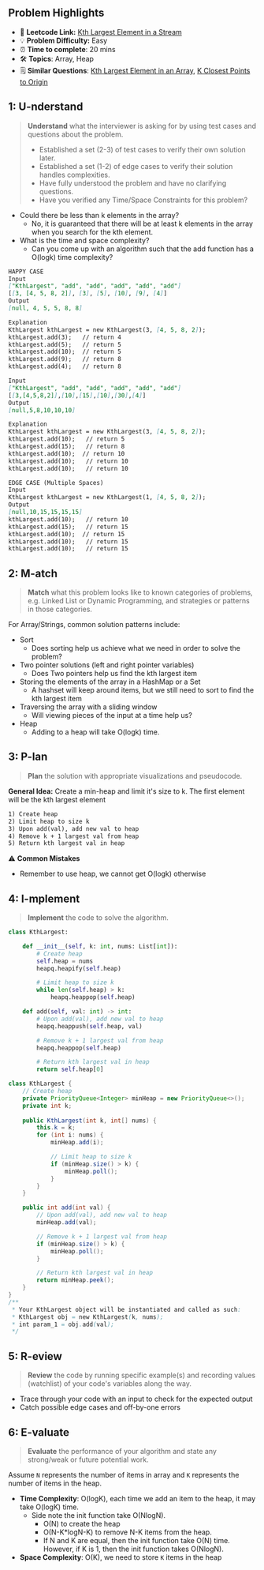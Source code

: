 ## Problem Highlights

* 🔗 **Leetcode Link:** [Kth Largest Element in a Stream](https://leetcode.com/problems/kth-largest-element-in-a-stream/)
* 💡 **Problem Difficulty:** Easy
* ⏰ **Time to complete**: 20 mins
* 🛠️ **Topics**: Array, Heap
* 🗒️ **Similar Questions**: [Kth Largest Element in an Array](https://leetcode.com/problems/kth-largest-element-in-an-array/), [K Closest Points to Origin](https://leetcode.com/problems/k-closest-points-to-origin/)
    
## 1: U-nderstand
 
> **Understand** what the interviewer is asking for by using test cases and questions about the problem.
> 
> - Established a set (2-3) of test cases to verify their own solution later.
> - Established a set (1-2) of edge cases to verify their solution handles complexities.
> - Have fully understood the problem and have no clarifying questions.
> - Have you verified any Time/Space Constraints for this problem?

- Could there be less than k elements in the array?
  - No, it is guaranteed that there will be at least k elements in the array when you search for the kth element.
- What is the time and space complexity?
    - Can you come up with an algorithm such that the add function has a O(logk) time complexity?


```markdown
HAPPY CASE
Input
["KthLargest", "add", "add", "add", "add", "add"]
[[3, [4, 5, 8, 2]], [3], [5], [10], [9], [4]]
Output
[null, 4, 5, 5, 8, 8]

Explanation
KthLargest kthLargest = new KthLargest(3, [4, 5, 8, 2]);
kthLargest.add(3);   // return 4
kthLargest.add(5);   // return 5
kthLargest.add(10);  // return 5
kthLargest.add(9);   // return 8
kthLargest.add(4);   // return 8

Input
["KthLargest", "add", "add", "add", "add", "add"]
[[3,[4,5,8,2]],[10],[15],[10],[30],[4]]
Output
[null,5,8,10,10,10]

Explanation
KthLargest kthLargest = new KthLargest(3, [4, 5, 8, 2]);
kthLargest.add(10);   // return 5
kthLargest.add(15);   // return 8
kthLargest.add(10);  // return 10
kthLargest.add(10);   // return 10
kthLargest.add(10);   // return 10

EDGE CASE (Multiple Spaces)
Input
KthLargest kthLargest = new KthLargest(1, [4, 5, 8, 2]);
Output
[null,10,15,15,15,15]
kthLargest.add(10);   // return 10
kthLargest.add(15);   // return 15
kthLargest.add(10);  // return 15
kthLargest.add(10);   // return 15
kthLargest.add(10);   // return 15
```   
    
## 2: M-atch

> **Match** what this problem looks like to known categories of problems, e.g. Linked List or Dynamic Programming, and strategies or patterns in those categories.

For Array/Strings, common solution patterns include:

- Sort
    - Does sorting help us achieve what we need in order to solve the problem?
- Two pointer solutions (left and right pointer variables)
    - Does Two pointers help us find the kth largest item 
- Storing the elements of the array in a HashMap or a Set
    - A hashset will keep around items, but we still need to sort to find the kth largest item 
- Traversing the array with a sliding window
    - Will viewing pieces of the input at a time help us?
- Heap
    - Adding to a heap will take O(logk) time.  

## 3: P-lan

> **Plan** the solution with appropriate visualizations and pseudocode.

**General Idea:** Create a min-heap and limit it's size to k. The first element will be the kth largest element


```markdown
1) Create heap
2) Limit heap to size k
3) Upon add(val), add new val to heap
4) Remove k + 1 largest val from heap
5) Return kth largest val in heap
```

⚠️ **Common Mistakes**

* Remember to use heap, we cannot get O(logk) otherwise

## 4: I-mplement

> **Implement** the code to solve the algorithm.

```python
class KthLargest:

    def __init__(self, k: int, nums: List[int]):
        # Create heap
        self.heap = nums
        heapq.heapify(self.heap)

        # Limit heap to size k
        while len(self.heap) > k:
            heapq.heappop(self.heap)

    def add(self, val: int) -> int:
        # Upon add(val), add new val to heap
        heapq.heappush(self.heap, val)

        # Remove k + 1 largest val from heap
        heapq.heappop(self.heap)

        # Return kth largest val in heap
        return self.heap[0]
```
```java
class KthLargest {
	// Create heap
	private PriorityQueue<Integer> minHeap = new PriorityQueue<>();
	private int k;
	
	public KthLargest(int k, int[] nums) {
		this.k = k;
		for (int i: nums) {
			minHeap.add(i);

			// Limit heap to size k
			if (minHeap.size() > k) {
				minHeap.poll();
			}
		}
	}

	public int add(int val) {
		// Upon add(val), add new val to heap
		minHeap.add(val);

		// Remove k + 1 largest val from heap
		if (minHeap.size() > k) {
			minHeap.poll();
		}

		// Return kth largest val in heap
		return minHeap.peek();
	}
}
/**
 * Your KthLargest object will be instantiated and called as such:
 * KthLargest obj = new KthLargest(k, nums);
 * int param_1 = obj.add(val);
 */
```

## 5: R-eview

> **Review** the code by running specific example(s) and recording values (watchlist) of your code's variables along the way.

- Trace through your code with an input to check for the expected output
- Catch possible edge cases and off-by-one errors

## 6: E-valuate

> **Evaluate** the performance of your algorithm and state any strong/weak or future potential work.

Assume `N` represents the number of items in array and `K` represents the number of items in the heap.


* **Time Complexity**: O(logK), each time we add an item to the heap, it may take O(logK) time. 
    *  Side note the init function take O(NlogN).
        *  O(N) to create the heap 
        *  O(N-K*logN-K) to remove N-K items from the heap. 
        *  If N and K are equal, then the init function take O(N) time. However, if K is 1, then the init function takes O(NlogN).  
* **Space Complexity**: O(K), we need to store `K` items in the heap